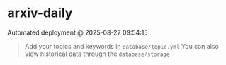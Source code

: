 # arxiv-daily
 Automated deployment @ 2025-08-27 09:54:15
> Add your topics and keywords in `database/topic.yml` 
> You can also view historical data through the `database/storage` 
